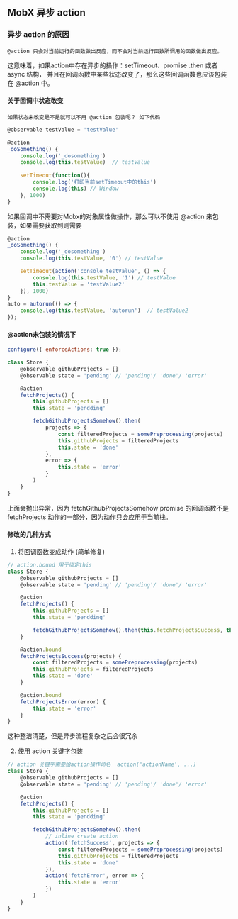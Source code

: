 ## MobX 异步 action
### 异步 action 的原因
    @action 只会对当前运行的函数做出反应，而不会对当前运行函数所调用的函数做出反应。
这意味着，如果action中存在异步的操作：setTimeout、promise .then 或者 async 结构，
并且在回调函数中某些状态改变了，那么这些回调函数也应该包装在 @action 中。

#### 关于回调中状态改变
    如果状态未改变是不是就可以不用 @action 包装呢？ 如下代码

``` js
@observable testValue = 'testValue'

@action
_doSomething() {
    console.log('_dosomething')
    console.log(this.testValue)  // testValue
    
    setTimeout(function(){
        console.log('打印当前setTimeout中的this')
        console.log(this) // Window
    }, 1000)
}
```
如果回调中不需要对Mobx的对象属性做操作，那么可以不使用 @action 来包装，如果需要获取到则需要
```js
@action
_doSomething() {
    console.log('_dosomething')
    console.log(this.testValue, '0') // testValue

    setTimeout(action('console_testValue', () => {
        console.log(this.testValue, '1') // testValue
        this.testValue = 'testValue2'
    }), 1000)
}
auto = autorun(() => {
    console.log(this.testValue, 'autorun')  // testValue2
});
```

#### @action未包装的情况下

```js
configure({ enforceActions: true });

class Store {
    @observable githubProjects = []
    @observable state = 'pending' // 'pending'/ 'done'/ 'error'

    @action
    fetchProjects() {
        this.githubProjects = []
        this.state = 'pendding'

        fetchGithubProjectsSomehow().then(
            projects => {
                const filteredProjects = somePreprocessing(projects)
                this.githubProjects = filteredProjects
                this.state = 'done'
            },
            error => {
                this.state = 'error'
            }
        )
    }
}
```
上面会抛出异常，因为 fetchGithubProjectsSomehow promise 的回调函数不是 fetchProjects 
动作的一部分，因为动作只会应用于当前栈。

#### 修改的几种方式
1. 将回调函数变成动作 (简单修复) 
```js
// action.bound 用于绑定this
class Store {
    @observable githubProjects = []
    @observable state = 'pending' // 'pending'/ 'done'/ 'error'

    @action
    fetchProjects() {
        this.githubProjects = []
        this.state = 'pendding'

        fetchGithubProjectsSomehow().then(this.fetchProjectsSuccess, this.fetchProjectsError)
    }

    @action.bound
    fetchProjectsSuccess(projects) {
        const filteredProjects = somePreprocessing(projects)
        this.githubProjects = filteredProjects
        this.state = 'done'
    }

    @action.bound
    fetchProjectsError(error) {
        this.state = 'error'
    }
}
```
这种整洁清楚，但是异步流程复杂之后会很冗余

2. 使用 action 关键字包装
```js
// action 关键字需要给action操作命名  action('actionName', ...)
class Store {
    @observable githubProjects = []
    @observable state = 'pending' // 'pending'/ 'done'/ 'error'

    @action
    fetchProjects() {
        this.githubProjects = []
        this.state = 'pendding'

        fetchGithubProjectsSomehow().then(
            // inline create action
            action('fetchSuccess', projects => {
                const filteredProjects = somePreprocessing(projects)
                this.githubProjects = filteredProjects
                this.state = 'done'
            }),
            action('fetchError', error => {
                this.state = 'error'
            })
        )
    }
}
